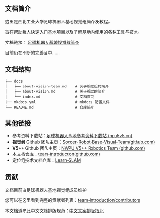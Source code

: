 ## 文档简介

这里是西北工业大学足球机器人基地视觉组简介及教程。

旨在帮助新人快速入门基地项目以及了解基地内使用的各种工具与技术。

文档链接： [足球机器人基地视觉组简介](https://nwpusr-vision-team.github.io/team-introduction/)

目前仍在不断的完善当中……

## 文档结构

```shell
├── docs 
│   ├── about-vision-team.md	# 关于视觉组的简介
│   ├── about-vision.md         # 关于视觉的简介
│   └── index.md	            # 文档首页 
├── mkdocs.yml		            # mkdocs 配置文件
└── README.md                   # 仓库简介
```

## 其他链接

+ 参考资料下载站：[足球机器人基地参考资料下载站 (npu5v5.cn)](https://files.npu5v5.cn/)
+ **视觉组** Github 团队主页：[Soccer-Robot-Base-Visual-Team(github.com)](https://github.com/nwpusr-vision-team)
+ **V5++** Github 团队主页：[NWPU V5++ Robotics Team (github.com)](https://github.com/nwpu-v5-team)
+ 本文档仓库：[team-introduction(github.com)](https://github.com/nwpusr-vision-team/team-introduction)
+ 定位组技术文档仓库：[Learn-SLAM](https://github.com/NWPU-Soccer-Robot-Base-SLAM-Group)

## 贡献

文档目前由足球机器人基地视觉组成员维护

您可以在这里看到完整的贡献者列表：[team-introduction/contributors](https://github.com/nwpusr-vision-team/team-introduction/graphs/contributors)

本文档遵守此中文文档排版规范：[中文文案排版指北](https://github.com/sparanoid/chinese-copywriting-guidelines)

